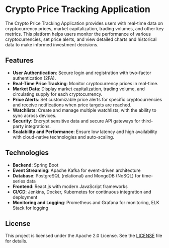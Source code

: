 # Crypto Price Tracking Application

The Crypto Price Tracking Application provides users with real-time data on cryptocurrency prices, market capitalization, trading volumes, and other key metrics. This platform helps users monitor the performance of various cryptocurrencies, set price alerts, and view detailed charts and historical data to make informed investment decisions.

## Features

- **User Authentication**: Secure login and registration with two-factor authentication (2FA).
- **Real-Time Price Tracking**: Monitor cryptocurrency prices in real-time.
- **Market Data**: Display market capitalization, trading volume, and circulating supply for each cryptocurrency.
- **Price Alerts**: Set customizable price alerts for specific cryptocurrencies and receive notifications when price targets are reached.
- **Watchlists**: Create and manage multiple watchlists, with the ability to sync across devices.
- **Security**: Encrypt sensitive data and secure API gateways for third-party integrations.
- **Scalability and Performance**: Ensure low latency and high availability with cloud-native technologies and auto-scaling.

## Technologies

- **Backend**: Spring Boot
- **Event Streaming**: Apache Kafka for event-driven architecture
- **Database**: PostgreSQL (relational) and MongoDB (NoSQL) for time-series data
- **Frontend**: React.js with modern JavaScript frameworks
- **CI/CD**: Jenkins, Docker, Kubernetes for continuous integration and deployment
- **Monitoring and Logging**: Prometheus and Grafana for monitoring, ELK Stack for logging

## License

This project is licensed under the Apache 2.0 License. See the [LICENSE](LICENSE) file for details.
